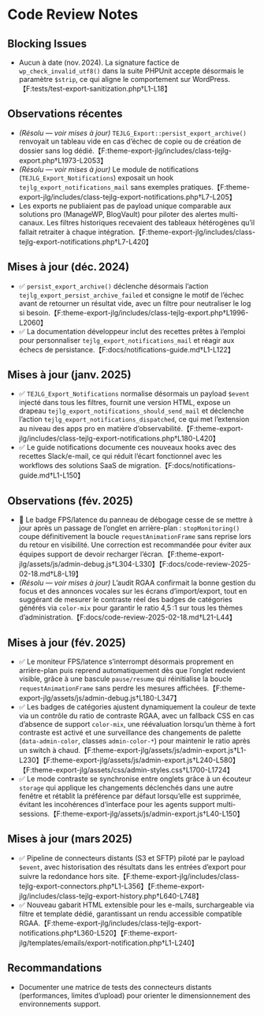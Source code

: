 # Code Review Notes

## Blocking Issues

- Aucun à date (nov. 2024). La signature factice de `wp_check_invalid_utf8()` dans la suite PHPUnit accepte désormais le paramètre `$strip`, ce qui aligne le comportement sur WordPress.【F:tests/test-export-sanitization.php†L1-L18】

## Observations récentes

- *(Résolu — voir mises à jour)* `TEJLG_Export::persist_export_archive()` renvoyait un tableau vide en cas d’échec de copie ou de création de dossier sans log dédié.【F:theme-export-jlg/includes/class-tejlg-export.php†L1973-L2053】
- *(Résolu — voir mises à jour)* Le module de notifications (`TEJLG_Export_Notifications`) exposait un hook `tejlg_export_notifications_mail` sans exemples pratiques.【F:theme-export-jlg/includes/class-tejlg-export-notifications.php†L7-L205】
- Les exports ne publiaient pas de payload unique comparable aux solutions pro (ManageWP, BlogVault) pour piloter des alertes multi-canaux. Les filtres historiques recevaient des tableaux hétérogènes qu’il fallait retraiter à chaque intégration.【F:theme-export-jlg/includes/class-tejlg-export-notifications.php†L7-L420】

## Mises à jour (déc. 2024)

- ✅ `persist_export_archive()` déclenche désormais l’action `tejlg_export_persist_archive_failed` et consigne le motif de l’échec avant de retourner un résultat vide, avec un filtre pour neutraliser le log si besoin.【F:theme-export-jlg/includes/class-tejlg-export.php†L1996-L2060】
- ✅ La documentation développeur inclut des recettes prêtes à l’emploi pour personnaliser `tejlg_export_notifications_mail` et réagir aux échecs de persistance.【F:docs/notifications-guide.md†L1-L122】

## Mises à jour (janv. 2025)

- ✅ `TEJLG_Export_Notifications` normalise désormais un payload `$event` injecté dans tous les filtres, fournit une version HTML, expose un drapeau `tejlg_export_notifications_should_send_mail` et déclenche l’action `tejlg_export_notifications_dispatched`, ce qui met l’extension au niveau des apps pro en matière d’observabilité.【F:theme-export-jlg/includes/class-tejlg-export-notifications.php†L180-L420】
- ✅ Le guide notifications documente ces nouveaux hooks avec des recettes Slack/e-mail, ce qui réduit l’écart fonctionnel avec les workflows des solutions SaaS de migration.【F:docs/notifications-guide.md†L1-L150】

## Observations (fév. 2025)

- 🔎 Le badge FPS/latence du panneau de débogage cesse de se mettre à jour après un passage de l’onglet en arrière-plan : `stopMonitoring()` coupe définitivement la boucle `requestAnimationFrame` sans reprise lors du retour en visibilité. Une correction est recommandée pour éviter aux équipes support de devoir recharger l’écran.【F:theme-export-jlg/assets/js/admin-debug.js†L304-L330】【F:docs/code-review-2025-02-18.md†L8-L19】
- *(Résolu — voir mises à jour)* L’audit RGAA confirmait la bonne gestion du focus et des annonces vocales sur les écrans d’import/export, tout en suggérant de mesurer le contraste réel des badges de catégories générés via `color-mix` pour garantir le ratio 4,5 :1 sur tous les thèmes d’administration.【F:docs/code-review-2025-02-18.md†L21-L44】

## Mises à jour (fév. 2025)

- ✅ Le moniteur FPS/latence s’interrompt désormais proprement en arrière-plan puis reprend automatiquement dès que l’onglet redevient visible, grâce à une bascule `pause/resume` qui réinitialise la boucle `requestAnimationFrame` sans perdre les mesures affichées.【F:theme-export-jlg/assets/js/admin-debug.js†L180-L347】
- ✅ Les badges de catégories ajustent dynamiquement la couleur de texte via un contrôle du ratio de contraste RGAA, avec un fallback CSS en cas d’absence de support `color-mix`, une réévaluation lorsqu’un thème à fort contraste est activé et une surveillance des changements de palette (`data-admin-color`, classes `admin-color-*`) pour maintenir le ratio après un switch à chaud.【F:theme-export-jlg/assets/js/admin-export.js†L1-L230】【F:theme-export-jlg/assets/js/admin-export.js†L240-L580】【F:theme-export-jlg/assets/css/admin-styles.css†L1700-L1724】
- ✅ Le mode contraste se synchronise entre onglets grâce à un écouteur `storage` qui applique les changements déclenchés dans une autre fenêtre et rétablit la préférence par défaut lorsqu’elle est supprimée, évitant les incohérences d’interface pour les agents support multi-sessions.【F:theme-export-jlg/assets/js/admin-export.js†L40-L150】

## Mises à jour (mars 2025)

- ✅ Pipeline de connecteurs distants (S3 et SFTP) piloté par le payload `$event`, avec historisation des résultats dans les entrées d’export pour suivre la redondance hors site.【F:theme-export-jlg/includes/class-tejlg-export-connectors.php†L1-L356】【F:theme-export-jlg/includes/class-tejlg-export-history.php†L640-L748】
- ✅ Nouveau gabarit HTML extensible pour les e-mails, surchargeable via filtre et template dédié, garantissant un rendu accessible compatible RGAA.【F:theme-export-jlg/includes/class-tejlg-export-notifications.php†L360-L520】【F:theme-export-jlg/templates/emails/export-notification.php†L1-L240】

## Recommandations

- Documenter une matrice de tests des connecteurs distants (performances, limites d’upload) pour orienter le dimensionnement des environnements support.
